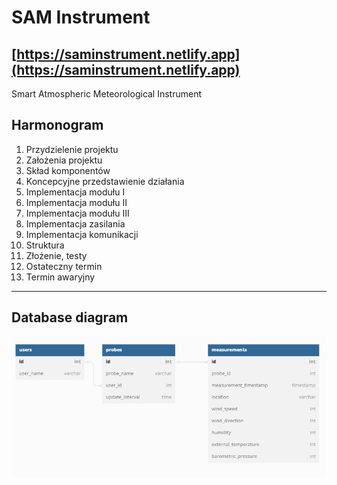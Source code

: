 # SAM Instrument

## [https://saminstrument.netlify.app](https://saminstrument.netlify.app)

Smart Atmospheric Meteorological Instrument

## Harmonogram

1. Przydzielenie projektu
2. Założenia projektu
3. Skład komponentów
4. Koncepcyjne przedstawienie działania
5. Implementacja modułu I
6. Implementacja modułu II
7. Implementacja modułu III
8. Implementacja zasilania
9. Implementacja komunikacji
10. Struktura
11. Złożenie, testy
12. Ostateczny termin
13. Termin awaryjny

---

## Database diagram

![diagram](images/diagram.png)
